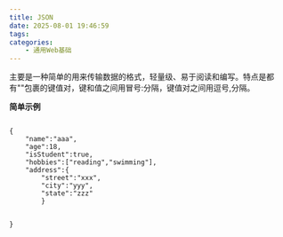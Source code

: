 ```yaml
---
title: JSON
date: 2025-08-01 19:46:59
tags:
categories:
    - 通用Web基础
---
```

主要是一种简单的用来传输数据的格式，轻量级、易于阅读和编写。特点是都有""包裹的键值对，键和值之间用冒号:分隔，键值对之间用逗号,分隔。

**简单示例**

```

{
    "name":"aaa",
    "age":18,
    "isStudent":true,
    "hobbies":["reading","swimming"],
    "address":{
        "street":"xxx", 
        "city":"yyy",
        "state":"zzz"
        }
    

}
```